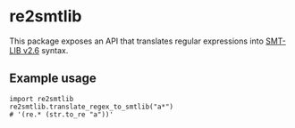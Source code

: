# re2smtlib

This package exposes an API that translates regular expressions into [SMT-LIB v2.6](https://smtlib.cs.uiowa.edu) syntax.

## Example usage

    import re2smtlib
    re2smtlib.translate_regex_to_smtlib("a*")
    # '(re.* (str.to_re "a"))'

